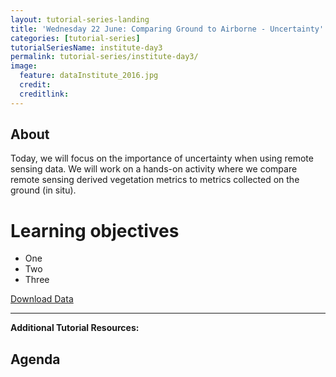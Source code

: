 ```yaml
---
layout: tutorial-series-landing
title: 'Wednesday 22 June: Comparing Ground to Airborne - Uncertainty'
categories: [tutorial-series]
tutorialSeriesName: institute-day3
permalink: tutorial-series/institute-day3/
image:
  feature: dataInstitute_2016.jpg
  credit:
  creditlink:
---
```


## About

Today, we will focus on the importance of uncertainty when using remote sensing
data. We will work on a hands-on activity where we compare remote sensing
derived vegetation metrics to metrics collected on the ground (in situ).

<div id="objectives" markdown="1">

# Learning objectives

* One
* Two
* Three

<a class="btn btn-success" href="#"> Download Data</a>

****

**Additional Tutorial Resources:**

</div>

##  Agenda

